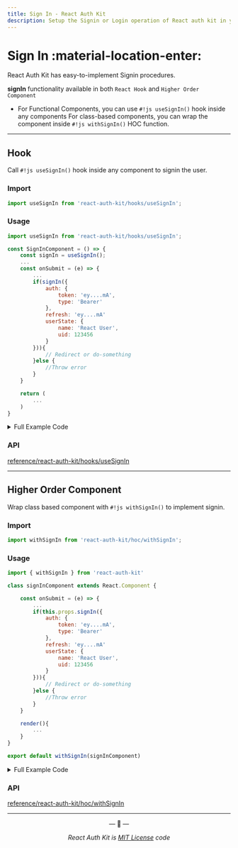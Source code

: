 ```yaml
---
title: Sign In - React Auth Kit
description: Setup the Signin or Login operation of React auth kit in your React-based app using both React Hook and Higher Order Component.
---
```


# Sign In :material-location-enter:

<div data-ea-publisher="authkitarkadipme" data-ea-type="text" id="signin"></div>

React Auth Kit has easy-to-implement Signin procedures.

**signIn** functionality available in both `React Hook` and `Higher Order Component`

- For Functional Components, you can use `#!js useSignIn()` hook inside any components
For class-based components, you can wrap the component inside `#!js withSignIn()` HOC function.


---

## Hook

Call `#!js useSignIn()` hook inside any component to signin the user.

### Import

```js title="Import useSignIn in your app"
import useSignIn from 'react-auth-kit/hooks/useSignIn';
```

### Usage


```jsx title="SignIn.js" hl_lines="1 4 8 9 10 11 12 13 14 15 16 17 18"
import useSignIn from 'react-auth-kit/hooks/useSignIn';

const SignInComponent = () => {
    const signIn = useSignIn();
    ...
    const onSubmit = (e) => {
        ...
        if(signIn({
            auth: {
                token: 'ey....mA',
                type: 'Bearer'
            },
            refresh: 'ey....mA'
            userState: {
                name: 'React User',
                uid: 123456
            }
        })){
            // Redirect or do-something
        }else {
            //Throw error
        }
    }

    return (
        ...
    )
}
```

<details>
    <summary>Full Example Code</summary>
    <br>

```jsx hl_lines="3 6 14 15 16 17 18 19 20 21 22"
import React from "react"
import axios from 'axios'
import useSignIn from 'react-auth-kit/hooks/useSignIn';

const SignInComponent = () => {
    const signIn = useSignIn()
    const [formData, setFormData] = React.useState({email: '', password: ''})

    const onSubmit = (e) => {
        e.preventDefault()
        axios.post('/api/login', formData)
            .then((res)=>{
                if(res.status === 200){
                    if(signIn({
                        auth: {
                            token: res.data.token,
                            type: 'Bearer'
                        },
                        refresh: res.data.refreshToken
                        userState: res.data.authUserState
                    })){ // Only if you are using refreshToken feature
                        // Redirect or do-something
                    }else {
                        //Throw error
                    }
                }
            })
    }

    return (
        <form onSubmit={onSubmit}>
            <input type={"email"} onChange={(e)=>setFormData({...formData, email: e.target.value})}/>
            <input type={"password"} onChange={(e)=>setFormData({...formData, password: e.target.value})}/>

            <button>Submit</button>
        </form>
    )
}
```

</details>

### API

[reference/react-auth-kit/hooks/useSignIn](./../reference/react-auth-kit/hooks/useSignIn.md)

---

## Higher Order Component


Wrap class based component with `#!js withSignIn()` to implement signin.

### Import

```js title="Import withSignIn in your app"
import withSignIn from 'react-auth-kit/hoc/withSignIn';
```

### Usage

```jsx title="SignIn.js" hl_lines="1 7 8 9 10 11 12 13 14 15"
import { withSignIn } from 'react-auth-kit'

class signInComponent extends React.Component {

    const onSubmit = (e) => {
        ...
        if(this.props.signIn({
            auth: {
                token: 'ey....mA',
                type: 'Bearer'
            },
            refresh: 'ey....mA'
            userState: {
                name: 'React User',
                uid: 123456
            }
        })){
            // Redirect or do-something
        }else {
            //Throw error
        }
    }

    render(){
        ...
    }
}

export default withSignIn(signInComponent)
```

<details>
    <summary>Full Example Code</summary>
    <br>

```jsx
import React from 'react'
import axios from 'axios'
import { withSignIn } from 'react-auth-kit'

class signInComponent extends React.Component {
    state={email: '', password: ''}

    onSubmit = (e) => {
        e.preventDefault()
        axios.post('/api/login', this.state)
            .then((res)=>{
                if(res.status === 200){
                    if(this.props.signIn({
                        auth: {
                            token: 'ey....mA',
                            type: 'Bearer'
                        },
                        refresh: 'ey....mA'
                        userState: {
                            name: 'React User',
                            uid: 123456
                        }
                    })){
                        // Redirect or do-something
                    }else {
                        //Throw error
                    }
                }
            })
    }

    render(){
        return (
            <form onSubmit={onSubmit}>
                <input type={"email"} onChange={(e)=>this.setState({...this.state, email: e.target.value})}/>
                <input type={"password"} onChange={(e)=>this.setState({...this.state, password: e.target.value})}/>

                <button>Submit</button>
            </form>
        )
    }
}

export default withSignIn(signInComponent)

```

</details>

### API

[reference/react-auth-kit/hoc/withSignIn](./../reference/react-auth-kit/hoc/withSignIn.md)


---

<p align="center">&mdash; 🔑  &mdash;</p>
<p align="center"><i>React Auth Kit is <a href="https://github.com/react-auth-kit/react-auth-kit/blob/master/LICENSE">MIT License</a> code</i></p>
